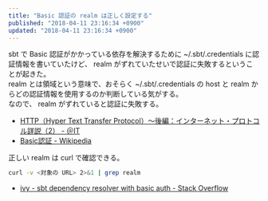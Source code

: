 ```yaml
---
title: "Basic 認証の realm は正しく設定する"
published: "2018-04-11 23:16:34 +0900"
updated: "2018-04-11 23:16:34 +0900"
---
```


sbt で Basic 認証がかかっている依存を解決するために ~/.sbt/.credentials に認証情報を書いていたけど、 realm がずれていたせいで認証に失敗するということが起きた。  
realm とは領域という意味で、おそらく ~/.sbt/.credentials の host と realm からどの認証情報を使用するのか判断している気がする。  
なので、 realm がずれていると認証に失敗する。

- [HTTP（Hyper Text Transfer Protocol）～後編：インターネット・プロトコル詳説（2） - ＠IT](http://www.atmarkit.co.jp/ait/articles/0103/16/news003.html)
- [Basic認証 - Wikipedia](https://ja.wikipedia.org/wiki/Basic%E8%AA%8D%E8%A8%BC)

正しい realm は curl で確認できる。

```bash
curl -v <対象の URL> 2>&1 | grep realm
```

- [ivy - sbt dependency resolver with basic auth - Stack Overflow](https://stackoverflow.com/questions/11603607/sbt-dependency-resolver-with-basic-auth)
